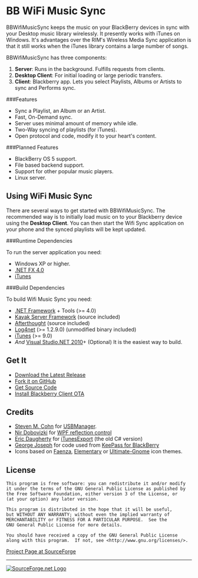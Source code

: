 <!--!# { "pagewidth": "850px" } -->
BB WiFi Music Sync
==================
BBWifiMusicSync keeps the music on your BlackBerry devices in sync with your
Desktop music library wirelessly. It presently works with iTunes on Windows.
It's advantages over the RIM's Wireless Media Sync application is that it still
works when the iTunes library contains a large number of songs.

BBWifiMusicSync has three components:

 1. **Server**: Runs in the background. Fulfills requests from clients.
 2. **Desktop Client**: For initial loading or large periodic transfers.
 3. **Client**: Blackberry app. Lets you select Playlists, Albums or Artists to
    sync and Performs sync.

###Features

 * Sync a Playlist, an Album or an Artist.
 * Fast, On-Demand sync.
 * Server uses minimal amount of memory while idle.
 * Two-Way syncing of playlists (for iTunes).
 * Open protocol and code, modify it to your heart's content.

###Planned Features

 * BlackBerry OS 5 support.
 * File based backend support.
 * Support for other popular music players.
 * Linux server.

Using WiFi Music Sync
---------------------
There are several ways to get started with BBWifiMusicSync. The recommended way
is to initially load music on to your Blackberry device using the **Desktop
Client**.  You can then start the Wifi Sync application on your phone and the
synced playlists will be kept updated.

###Runtime Dependencies

To run the server application you need:

 * Windows XP or higher.
 * [.NET FX 4.0](http://msdn.microsoft.com/en-us/netframework/aa569263)
 * [iTunes](https://www.apple.com/itunes/)

###Build Dependencies

To build Wifi Music Sync you need:

 * [.NET Framework](http://msdn.microsoft.com/en-us/netframework/default) + Tools (>= 4.0)
 * [Kayak Server Framework](https://github.com/kayak/kayak) (source included)
 * [Afterthought](https://github.com/vc3/Afterthought) (source included)
 * [Log4net](http://logging.apache.org/log4net/) (>= 1.2.9.0) (unmodified binary included)
 * [iTunes](http://www.apple.com/itunes/) (>= 9.0)
 * *And* [Visual Studio.NET 2010](https://www.microsoft.com/express/Downloads/)+ (Optional) It is the easiest way to build.

Get It
------

 * [Download the Latest Release](http://sourceforge.net/projects/bbwifimusicsync/files/)
 * [Fork it on GitHub](https://github.com/nithinphilips/bbwifimusicsync)
 * [Get Source Code](http://sourceforge.net/projects/bbwifimusicsync/develop)
 * [Install Blackberry Client OTA](http://bbwifimusicsync.sourceforge.net/Web/6.0.0/WifiMusicSync.jad)

Credits
-------

 * [Steven M. Cohn](http://www.codeproject.com/script/Membership/View.aspx?mid=225718) for
   [USBManager](http://www.codeproject.com/KB/cs/UsbManager.aspx).
 * [Nir Dobovizki](http://www.nbdtech.com/) for 
   [WPF reflection control](http://www.nbdtech.com/Blog/archive/2007/11/21/WPF-Reflection-Control.aspx)
 * [Eric Daugherty](https://sourceforge.net/users/edaugherty) for 
   [iTunesExport](https://sourceforge.net/projects/itunesexport) (the old C# version)
 * [George Joseph](mailto:george.joseph@fairview5.com) for code used from 
   [KeePass for BlackBerry](http://f5bbutils.fairview5.com/keepassbb2/)
 * Icons based on
   [Faenza](https://tiheum.deviantart.com/art/Faenza-Icons-173323228),
   [Elementary](https://launchpad.net/elementaryicons) or
   [Ultimate-Gnome](https://code.google.com/p/ultimate-gnome/) icon themes.

License
-------

    This program is free software: you can redistribute it and/or modify
    it under the terms of the GNU General Public License as published by
    the Free Software Foundation, either version 3 of the License, or
    (at your option) any later version.
    
    This program is distributed in the hope that it will be useful,
    but WITHOUT ANY WARRANTY; without even the implied warranty of
    MERCHANTABILITY or FITNESS FOR A PARTICULAR PURPOSE.  See the
    GNU General Public License for more details.
    
    You should have received a copy of the GNU General Public License
    along with this program.  If not, see <http://www.gnu.org/licenses/>.


[Project Page at SourceForge](http://sourceforge.net/projects/bbwifimusicsync/)

-------------------------------------------------------------------
<a href="http://sourceforge.net/" title="visit SourceForge.net">
    <img alt="SourceForge.net Logo" src="http://sourceforge.net/sflogo.php?group_id=402939&amp;type=13"/>
</a>
